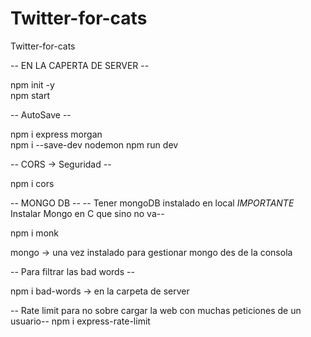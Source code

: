 # Twitter-for-cats
Twitter-for-cats

 -- EN LA CAPERTA DE SERVER --
 
npm init -y  
npm start

-- AutoSave --

npm i express morgan    
npm i --save-dev nodemon
npm run dev

-- CORS -> Seguridad --

npm i cors 

-- MONGO DB --
-- Tener mongoDB instalado en local *IMPORTANTE* Instalar Mongo en C que sino no va--

npm i monk

mongo -> una vez instalado para gestionar mongo des de la consola

-- Para filtrar las bad words --

npm i bad-words -> en la carpeta de server

-- Rate limit para no sobre cargar la web con muchas peticiones de un usuario--
npm i express-rate-limit
